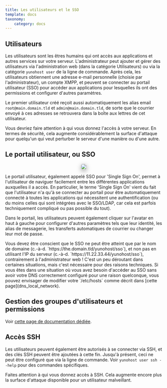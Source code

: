 ```yaml
---
title: Les utilisateurs et le SSO
template: docs
taxonomy:
    category: docs
---
```


## Utilisateurs

Les utilisateurs sont les êtres humains qui ont accès aux applications et autres services sur votre serveur. L'administrateur peut ajouter et gérer des utilisateurs via l'administration web (dans la catégorie Utilisateurs) ou via la catégorie `yunohost user` de la ligne de commande. Après cela, les utilisateurs obtiennent une adresse e-mail personnelle (choisie par l'administrateur), un compte XMPP, et peuvent se connecter au portail utilisateur (SSO) pour accéder aux applications pour lesquelles ils ont des permissions et configurer d'autres paramètres.

Le premier utilisateur créé reçoit aussi automatiquement les alias email `root@main.domain.tld` et `admin@main.domain.tld`, de sorte que le courrier envoyé à ces adresses se retrouvera dans la boîte aux lettres de cet utilisateur.

<div class="alert alert-info" markdown="1">
Vous devriez faire attention à qui vous donnez l'accès à votre serveur. En termes de sécurité, cela augmente considérablement la surface d'attaque pour quelqu'un qui veut perturber le serveur d'une manière ou d'une autre.
</div>

## Le portail utilisateur, ou SSO

<center><img src="images/user_panel.png" style="max-width:100%;border-radius: 5px;border: 1px solid rgba(0,0,0,0.15);box-shadow: 0 5px 15px rgba(0,0,0,0.35);"></center>

Le portail utilisateur, également appelé SSO pour 'Single Sign On', permet à l'utilisateur de naviguer facilement entre les différentes applications auxquelles il a accès. En particulier, le terme 'Single Sign On' vient du fait que l'utilisateur n'a qu'à se connecter au portail pour être automatiquement connecté à toutes les applications qui nécessitent une authentification (ou du moins celles qui sont intégrées avec le SSO/LDAP, car cela est parfois techniquement compliqué ou pas possible du tout).

Dans le portail, les utilisateurs peuvent également cliquer sur l'avatar en haut à gauche pour configurer d'autres paramètres tels que leur identité, les alias de messagerie, les transferts automatiques de courrier ou changer leur mot de passe.

<div class="alert alert-info" markdown="1">
Vous devez être conscient que le SSO ne peut être atteint que par le nom de domaine (c.-à-d. `https://the.domain.tld/yunohost/sso`), et non pas en utilisant l'IP du serveur (c.-à-d. `https://11.22.33.44/yunohost/sso`), contrairement à l'administrateur web ! C'est un peu déroutant dans certaines situations, mais c'est nécessaire pour des raisons techniques. Si vous êtes dans une situation où vous avez besoin d'accéder au SSO sans avoir votre DNS correctement configuré pour une raison quelconque, vous pouvez envisager de modifier votre `/etc/hosts` comme décrit dans [cette page](dns_local_network).
</div>

## Gestion des groupes d'utilisateurs et permissions

Voir [cette page de documentation dédiée](groups_and_permissions).

## Accès SSH

Les utilisateurs peuvent également être autorisés à se connecter via SSH, et des clés SSH peuvent être ajoutées à cette fin. Jusqu'à présent, ceci ne peut être configuré que via la ligne de commande. Voir `yunohost user ssh --help` pour des commandes spécifiques.

<div class="alert alert-warning" markdown="1">
Faites attention à qui vous donnez accès à SSH. Cela augmente encore plus la surface d'attaque disponible pour un utilisateur malveillant.
</div>
